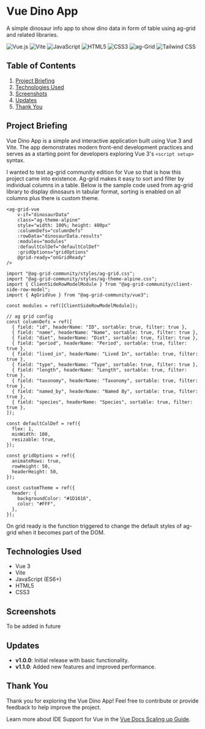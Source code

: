 # Vue Dino App

A simple dinosaur info app to show dino data in form of table using ag-grid and related libraries.

![Vue.js](https://img.shields.io/badge/Vue.js-35495E?style=for-the-badge&logo=vue.js&logoColor=4FC08D)
![Vite](https://img.shields.io/badge/Vite-646CFF?style=for-the-badge&logo=vite&logoColor=white)
![JavaScript](https://img.shields.io/badge/JavaScript-F7DF1E?style=for-the-badge&logo=javascript&logoColor=black)
![HTML5](https://img.shields.io/badge/HTML5-E34F26?style=for-the-badge&logo=html5&logoColor=white)
![CSS3](https://img.shields.io/badge/CSS3-1572B6?style=for-the-badge&logo=css3&logoColor=white)
![ag-Grid](https://img.shields.io/badge/ag--Grid-FF9933?style=for-the-badge&logo=javascript&logoColor=white)
![Tailwind CSS](https://img.shields.io/badge/Tailwind_CSS-38B2AC?style=for-the-badge&logo=tailwind-css&logoColor=white)

## Table of Contents
1. [Project Briefing](#project-briefing)
2. [Technologies Used](#technologies-used)
3. [Screenshots](#screenshots)
4. [Updates](#updates)
5. [Thank You](#thank-you)

## Project Briefing
Vue Dino App is a simple and interactive application built using Vue 3 and Vite. The app demonstrates modern front-end development practices and serves as a starting point for developers exploring Vue 3's `<script setup>` syntax.

I wanted to test ag-grid community edition for Vue so that is how this project came into existence. Ag-grid makes it easy to sort and filter by individual columns in a table. Below is the sample code used from ag-grid library to display dinosaurs in tabular format, sorting is enabled on all columns plus there is custom theme.

```Vue
<ag-grid-vue
    v-if="dinosaurData"
    class="ag-theme-alpine"
    style="width: 100%; height: 400px"
    :columnDefs="columnDefs"
    :rowData="dinosaurData.results"
    :modules="modules"
    :defaultColDef="defaultColDef"
    :gridOptions="gridOptions"
    @grid-ready="onGridReady"
/>

import "@ag-grid-community/styles/ag-grid.css";
import "@ag-grid-community/styles/ag-theme-alpine.css";
import { ClientSideRowModelModule } from "@ag-grid-community/client-side-row-model";
import { AgGridVue } from "@ag-grid-community/vue3";

const modules = ref([ClientSideRowModelModule]);

// ag grid config
const columnDefs = ref([
  { field: "id", headerName: "ID", sortable: true, filter: true },
  { field: "name", headerName: "Name", sortable: true, filter: true },
  { field: "diet", headerName: "Diet", sortable: true, filter: true },
  { field: "period", headerName: "Period", sortable: true, filter: true },
  { field: "lived_in", headerName: "Lived In", sortable: true, filter: true },
  { field: "type", headerName: "Type", sortable: true, filter: true },
  { field: "length", headerName: "Length", sortable: true, filter: true },
  { field: "taxonomy", headerName: "Taxonomy", sortable: true, filter: true },
  { field: "named_by", headerName: "Named By", sortable: true, filter: true },
  { field: "species", headerName: "Species", sortable: true, filter: true },
]);

const defaultColDef = ref({
  flex: 1,
  minWidth: 100,
  resizable: true,
});

const gridOptions = ref({
  animateRows: true,
  rowHeight: 50,
  headerHeight: 50,
});

const customTheme = ref({
  header: {
    backgroundColor: "#1D1616",
    color: "#FFF",
  },
});
```

On grid ready is the function triggered to change the default styles of ag-grid when it becomes part of the DOM.

## Technologies Used
- Vue 3
- Vite
- JavaScript (ES6+)
- HTML5
- CSS3

## Screenshots

To be added in future

## Updates
- **v1.0.0**: Initial release with basic functionality.
- **v1.1.0**: Added new features and improved performance.

## Thank You
Thank you for exploring the Vue Dino App! Feel free to contribute or provide feedback to help improve the project.

Learn more about IDE Support for Vue in the [Vue Docs Scaling up Guide](https://vuejs.org/guide/scaling-up/tooling.html#ide-support).

